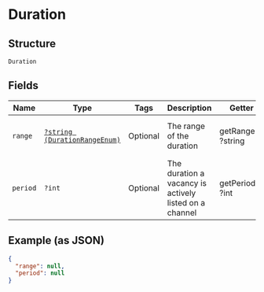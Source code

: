 
# Duration

## Structure

`Duration`

## Fields

| Name | Type | Tags | Description | Getter | Setter |
|  --- | --- | --- | --- | --- | --- |
| `range` | [`?string (DurationRangeEnum)`](../../doc/models/duration-range-enum.md) | Optional | The range of the duration | getRange(): ?string | setRange(?string range): void |
| `period` | `?int` | Optional | The duration a vacancy is actively listed on a channel | getPeriod(): ?int | setPeriod(?int period): void |

## Example (as JSON)

```json
{
  "range": null,
  "period": null
}
```

